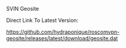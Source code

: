 SVIN Geosite

Direct Link To Latest Version:

https://github.com/hydraponique/roscomvpn-geosite/releases/latest/download/geosite.dat
